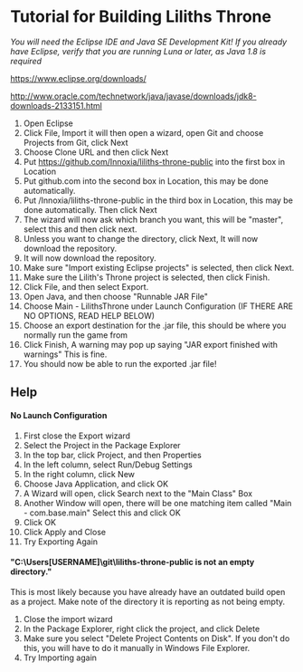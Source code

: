 # **Tutorial for Building Liliths Throne**

*You will need the Eclipse IDE and Java SE Development Kit!*
*If you already have Eclipse, verify that you are running Luna or later, as Java 1.8 is required*

https://www.eclipse.org/downloads/

http://www.oracle.com/technetwork/java/javase/downloads/jdk8-downloads-2133151.html

1. Open Eclipse
2. Click File, Import it will then open a wizard, open Git and choose Projects from Git, click Next
3. Choose Clone URL and then click Next
4. Put https://github.com/Innoxia/liliths-throne-public into the first box in Location
5. Put github.com into the second box in Location, this may be done automatically.
6. Put /Innoxia/liliths-throne-public in the third box in Location, this may be done automatically. Then click Next
7. The wizard will now ask which branch you want, this will be "master", select this and then click next.
8. Unless you want to change the directory, click Next, It will now download the repository.
9. It will now download the repository.
10. Make sure "Import existing Eclipse projects" is selected, then click Next.
11. Make sure the Lilith's Throne project is selected, then click Finish.
12. Click File, and then select Export.
13. Open Java, and then choose "Runnable JAR File"
14. Choose Main - LilithsThrone under Launch Configuration (IF THERE ARE NO OPTIONS, READ HELP BELOW)
15. Choose an export destination for the .jar file, this should be where you normally run the game from
16. Click Finish, A warning may pop up saying "JAR export finished with warnings" This is fine.
17. You should now be able to run the exported .jar file!

## Help
#### No Launch Configuration
1. First close the Export wizard
2. Select the Project in the Package Explorer
3. In the top bar, click Project, and then Properties
4. In the left column, select Run/Debug Settings
5. In the right column, click New
6. Choose Java Application, and click OK
7. A Wizard will open, click Search next to the "Main Class" Box
8. Another Window will open, there will be one matching item called "Main - com.base.main" Select this and click OK
9. Click OK
10. Click Apply and Close
11. Try Exporting Again


####  "C:\Users\[USERNAME]\git\liliths-throne-public is not an empty directory."
This is most likely because you have already have an outdated build open as a project. Make note of the directory it is reporting as not being empty.
1. Close the import wizard
2. In the Package Explorer, right click the project, and click Delete
3. Make sure you select "Delete Project Contents on Disk". If you don't do this, you will have to do it manually in Windows File Explorer.
4. Try Importing again
